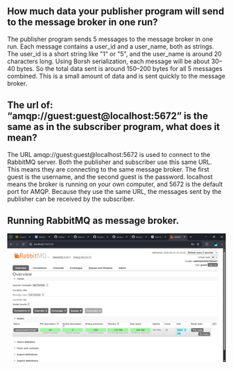 ## How much data your publisher program will send to the message broker in one run?
The publisher program sends 5 messages to the message broker in one run. Each message contains a user_id and a user_name, both as strings. The user_id is a short string like "1" or "5", and the user_name is around 20 characters long. Using Borsh serialization, each message will be about 30–40 bytes. So the total data sent is around 150–200 bytes for all 5 messages combined. This is a small amount of data and is sent quickly to the message broker.

## The url of: “amqp://guest:guest@localhost:5672” is the same as in the subscriber program, what does it mean?
The URL amqp://guest:guest@localhost:5672 is used to connect to the RabbitMQ server. Both the publisher and subscriber use this same URL. This means they are connecting to the same message broker. The first guest is the username, and the second guest is the password. localhost means the broker is running on your own computer, and 5672 is the default port for AMQP. Because they use the same URL, the messages sent by the publisher can be received by the subscriber.

## Running RabbitMQ as message broker.
<img src="img/ss1.png">